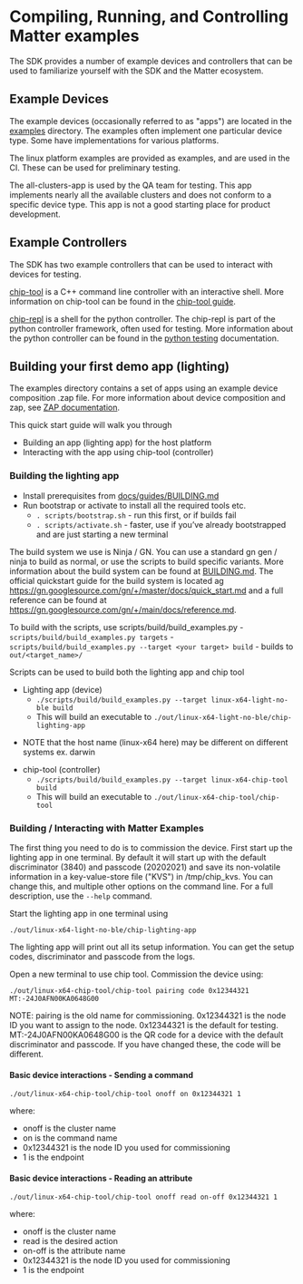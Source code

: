 # Compiling, Running, and Controlling Matter examples

The SDK provides a number of example devices and controllers that can be used to
familiarize yourself with the SDK and the Matter ecosystem.

## Example Devices

The example devices (occasionally referred to as "apps") are located in the
[examples](https://github.com/project-chip/connectedhomeip/tree/master/examples)
directory. The examples often implement one particular device type. Some have
implementations for various platforms.

<!--- Relative path link to "examples" above doesn't work. See #35855 --->

The linux platform examples are provided as examples, and are used in the CI.
These can be used for preliminary testing.

The all-clusters-app is used by the QA team for testing. This app implements
nearly all the available clusters and does not conform to a specific device
type. This app is not a good starting place for product development.

## Example Controllers

The SDK has two example controllers that can be used to interact with devices
for testing.

[chip-tool](../../examples/chip-tool/) is a C++ command line controller with an
interactive shell. More information on chip-tool can be found in the
[chip-tool guide](../development_controllers/chip-tool/chip_tool_guide.md).

[chip-repl](../../src/controller/python/chip-repl.py) is a shell for the python
controller. The chip-repl is part of the python controller framework, often used
for testing. More information about the python controller can be found in the
[python testing](../testing/python.md) documentation.

## Building your first demo app (lighting)

The examples directory contains a set of apps using an example device
composition \.zap file. For more information about device composition and zap,
see [ZAP documentation](../zap_and_codegen/zap_intro.md).

This quick start guide will walk you through

-   Building an app (lighting app) for the host platform
-   Interacting with the app using chip\-tool \(controller\)

### Building the lighting app

-   Install prerequisites from
    [docs/guides/BUILDING\.md](../guides/BUILDING.md#prerequisites)
-   Run bootstrap or activate to install all the required tools etc.
    -   `. scripts/bootstrap.sh` \- run this first\, or if builds fail
    -   `. scripts/activate.sh` \- faster\, use if you’ve already bootstrapped
        and are just starting a new terminal

The build system we use is Ninja / GN. You can use a standard gn gen / ninja to
build as normal, or use the scripts to build specific variants. More information
about the build system can be found at [BUILDING.md](../guides/BUILDING.md). The
official quickstart guide for the build system is located ag
https://gn.googlesource.com/gn/+/master/docs/quick_start.md and a full reference
can be found at https://gn.googlesource.com/gn/+/main/docs/reference.md.

To build with the scripts, use scripts/build/build_examples\.py -
`scripts/build/build_examples.py targets` -
`scripts/build/build_examples.py --target <your target> build` - builds to
`out/<target_name>/`

Scripts can be used to build both the lighting app and chip tool

-   Lighting app \(device\)
    -   `./scripts/build/build_examples.py --target linux-x64-light-no-ble build`
    -   This will build an executable to
        `./out/linux-x64-light-no-ble/chip-lighting-app`

*   NOTE that the host name (linux-x64 here) may be different on different
    systems ex. darwin

-   chip-tool (controller)
    -   `./scripts/build/build_examples.py --target linux-x64-chip-tool build`
    -   This will build an executable to `./out/linux-x64-chip-tool/chip-tool`

### Building / Interacting with Matter Examples

The first thing you need to do is to commission the device. First start up the
lighting app in one terminal. By default it will start up with the default
discriminator (3840) and passcode (20202021) and save its non-volatile
information in a key-value-store file ("KVS") in /tmp/chip_kvs. You can change
this, and multiple other options on the command line. For a full description,
use the `--help` command.

Start the lighting app in one terminal using

`./out/linux-x64-light-no-ble/chip-lighting-app`

The lighting app will print out all its setup information. You can get the setup
codes, discriminator and passcode from the logs.

Open a new terminal to use chip tool. Commission the device using:

`./out/linux-x64-chip-tool/chip-tool pairing code 0x12344321 MT:-24J0AFN00KA0648G00`

NOTE: pairing is the old name for commissioning. 0x12344321 is the node ID you
want to assign to the node. 0x12344321 is the default for testing.
MT:-24J0AFN00KA0648G00 is the QR code for a device with the default
discriminator and passcode. If you have changed these, the code will be
different.

#### Basic device interactions - Sending a command

`./out/linux-x64-chip-tool/chip-tool onoff on 0x12344321 1`

where:

-   onoff is the cluster name
-   on is the command name
-   0x12344321 is the node ID you used for commissioning
-   1 is the endpoint

#### Basic device interactions - Reading an attribute

`./out/linux-x64-chip-tool/chip-tool onoff read on-off 0x12344321 1`

where:

-   onoff is the cluster name
-   read is the desired action
-   on-off is the attribute name
-   0x12344321 is the node ID you used for commissioning
-   1 is the endpoint
